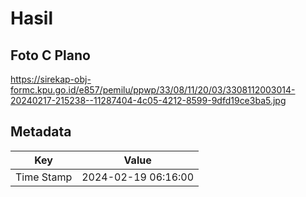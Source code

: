 # Hasil

## Foto C Plano

https://sirekap-obj-formc.kpu.go.id/e857/pemilu/ppwp/33/08/11/20/03/3308112003014-20240217-215238--11287404-4c05-4212-8599-9dfd19ce3ba5.jpg


## Metadata

| Key        | Value               |
| ---------- | ------------------- |
| Time Stamp | 2024-02-19 06:16:00 |



